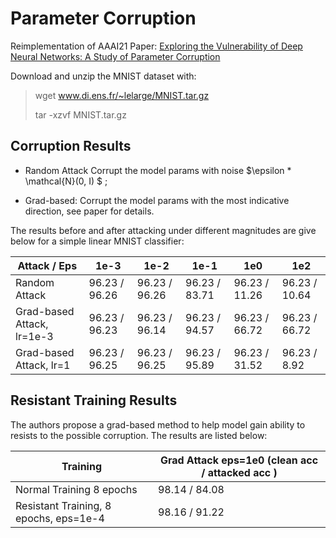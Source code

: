 # Parameter Corruption
Reimplementation of AAAI21 Paper: [Exploring the Vulnerability of Deep Neural Networks:
A Study of Parameter Corruption](https://arxiv.org/pdf/2006.05620.pdf)

Download and unzip the MNIST dataset with:
> wget www.di.ens.fr/~lelarge/MNIST.tar.gz
> 
> tar -xzvf MNIST.tar.gz

## Corruption Results

- Random Attack
Corrupt the model params with noise $\epsilon * \mathcal{N}(0, I) $ ;
  
- Grad-based: Corrupt the model params with the most indicative direction, see paper for details.

The results before and after attacking under different magnitudes are give below for a simple linear MNIST classifier:

| Attack / Eps      | 1e-3     | 1e-2      | 1e-1        | 1e0     | 1e2       |
| ------------ | ------------ | ------------- | ----------- | ----------- | ------------- |
| Random Attack | 96.23 / 96.26 | 96.23 / 96.26 | 96.23 / 83.71 | 96.23 / 11.26 | 96.23 / 10.64 |
| Grad-based Attack, lr=1e-3 |   96.23 / 96.23     |  96.23 / 96.14  | 96.23 / 94.57 | 96.23 / 66.72 |  96.23 / 66.72  |
| Grad-based Attack, lr=1 |   96.23 / 96.25     |  96.23 / 96.25  | 96.23 /  95.89| 96.23 / 31.52  |  96.23 / 8.92  |


## Resistant Training Results
The authors propose a grad-based method to help model gain ability to resists to the possible corruption. The results are listed below:

| Training     |   Grad Attack eps=1e0 (clean acc / attacked acc )  |
| ------------ | ------------ |
| Normal Training 8 epochs| 98.14 / 84.08 |
| Resistant Training, 8 epochs, eps=1e-4 | 98.16 / 91.22  |
